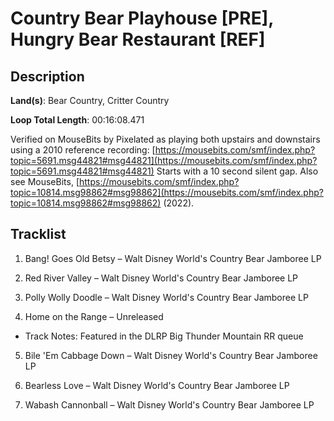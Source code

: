 # Country Bear Playhouse [PRE], Hungry Bear Restaurant [REF]

## Description

**Land(s)**: Bear Country, Critter Country

**Loop Total Length**: 00:16:08.471

Verified on MouseBits by Pixelated as playing both upstairs and downstairs using a 2010 reference recording: [https://mousebits.com/smf/index.php?topic=5691.msg44821#msg44821](https://mousebits.com/smf/index.php?topic=5691.msg44821#msg44821) Starts with a 10 second silent gap. Also see MouseBits, [https://mousebits.com/smf/index.php?topic=10814.msg98862#msg98862](https://mousebits.com/smf/index.php?topic=10814.msg98862#msg98862) (2022).

## Tracklist

1. Bang! Goes Old Betsy – Walt Disney World's Country Bear Jamboree LP


2. Red River Valley – Walt Disney World's Country Bear Jamboree LP


3. Polly Wolly Doodle – Walt Disney World's Country Bear Jamboree LP


4. Home on the Range – Unreleased
- Track Notes: Featured in the DLRP Big Thunder Mountain RR queue

5. Bile 'Em Cabbage Down – Walt Disney World's Country Bear Jamboree LP


6. Bearless Love – Walt Disney World's Country Bear Jamboree LP


7. Wabash Cannonball – Walt Disney World's Country Bear Jamboree LP

